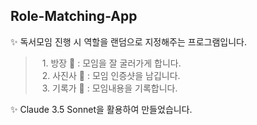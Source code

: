 ## Role-Matching-App
✨ 독서모임 진행 시 역할을 랜덤으로 지정해주는 프로그램입니다.<br/>
> &ensp; 1. 방장 👑 : 모임을 잘 굴러가게 합니다.  
> &ensp; 2. 사진사 📸  : 모임 인증샷을 남깁니다.  
> &ensp; 3. 기록가 📝  : 모임내용을 기록합니다.
> 
✨ Claude 3.5 Sonnet을 활용하여 만들었습니다.
